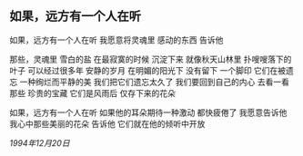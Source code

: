 ## 如果，远方有一个人在听

如果，远方有一个人在听
我愿意将灵魂里
感动的东西
告诉他

那些，灵魂里
雪白的盐
在最寂寞的时候
沉淀下来
就像秋天山林里
扑嗖嗖落下的叶子
可以经过很多年
安静的岁月
在明媚的阳光下
没有留下
一个脚印
它们在被遗忘
一种绚烂而平静的美
我们把它们遗忘太久了
我们要回到自己的内心
去看一看那些
珍贵的宝藏
它们是风雨后
仅存下来的花朵

如果，远方有一个人在听
如果他的耳朵期待一种激动
都快疲倦了
我愿意告诉他
我心中那些美丽的花朵
告诉他
它们就在他的倾听中开放

*1994年12月20日*